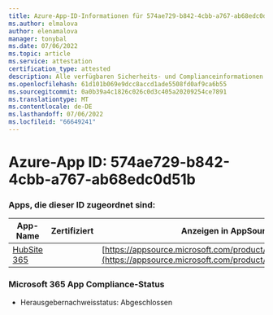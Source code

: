 ```yaml
---
title: Azure-App-ID-Informationen für 574ae729-b842-4cbb-a767-ab68edc0d51b
ms.author: elmalova
author: elenamalova
manager: tonybal
ms.date: 07/06/2022
ms.topic: article
ms.service: attestation
certification_type: attested
description: Alle verfügbaren Sicherheits- und Complianceinformationen für 574ae729-b842-4cbb-a767-ab68edc0d51b.
ms.openlocfilehash: 61d101b069e9dcc8accd1ade5508fd0af9ca6b55
ms.sourcegitcommit: 0a0b39a4c1826c026c0d3c405a20209254ce7891
ms.translationtype: MT
ms.contentlocale: de-DE
ms.lasthandoff: 07/06/2022
ms.locfileid: "66649241"
---
```

# <a name="azure-app-id-574ae729-b842-4cbb-a767-ab68edc0d51b"></a>Azure-App ID: 574ae729-b842-4cbb-a767-ab68edc0d51b


### <a name="apps-associated-with-this-id"></a>Apps, die dieser ID zugeordnet sind:
| **App-Name** | **Zertifiziert** | **Anzeigen in AppSource** |
|--------------|---------------|-----------------------|
| [HubSite 365](../forward/WA200003704.md) |  | [https://appsource.microsoft.com/product/office/WA200003704](https://appsource.microsoft.com/product/office/WA200003704) |

### <a name="microsoft-365-app-compliance-status"></a>Microsoft 365 App Compliance-Status
- Herausgebernachweisstatus: Abgeschlossen
